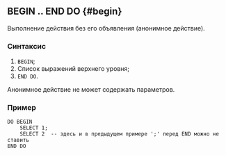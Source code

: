 ## BEGIN .. END DO {#begin}

Выполнение действия без его объявления (анонимное действие).

### Синтаксис

1. `BEGIN`;
1. Список выражений верхнего уровня;
1. `END DO`.

Анонимное действие не может содержать параметров.

### Пример

```
DO BEGIN
    SELECT 1;
    SELECT 2  -- здесь и в предыдущем примере ';' перед END можно не ставить
END DO
```